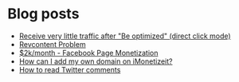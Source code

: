 # Blog posts
<!-- BLOG-POST-LIST:START -->
- [Receive very little traffic after &quot;Be optimized&quot; &lpar;direct click mode&rpar;](https://afflift.com/f/threads/receive-very-little-traffic-after-be-optimized-direct-click-mode.10354/)
- [Revcontent Problem](https://afflift.com/f/threads/revcontent-problem.10629/)
- [$2k/month - Facebook Page Monetization](https://afflift.com/f/threads/2k-month-facebook-page-monetization.10637/)
- [How can I add my own domain on iMonetizeit?](https://afflift.com/f/threads/how-can-i-add-my-own-domain-on-imonetizeit.10630/)
- [How to read Twitter comments](https://afflift.com/f/threads/how-to-read-twitter-comments.10636/)
<!-- BLOG-POST-LIST:END -->
